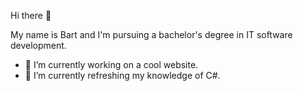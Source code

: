 Hi there 👋

My name is Bart and I'm pursuing a bachelor's degree in IT software development.

- 🔭 I’m currently working on a cool website.
- 🌱 I’m currently refreshing my knowledge of C#.


<!--
**BartKuijs/bartkuijs** is a ✨ _special_ ✨ repository because its `README.md` (this file) appears on your GitHub profile.

Here are some ideas to get you started:

- 🔭 I’m currently working on ...
- 🌱 I’m currently learning ...
- 👯 I’m looking to collaborate on ...
- 🤔 I’m looking for help with ...
- 💬 Ask me about ...
- 📫 How to reach me: ...
- 😄 Pronouns: ...
- ⚡ Fun fact: ...
-->
